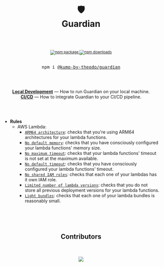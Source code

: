 <div align="center">
  <h1>
    <br/>
    <br/>
    🛡
    <br />
    Guardian
    <br />
    <br />
  </h1>
  <sup>
    <br />
    <a href="https://www.npmjs.com/package/@kumo-by-theodo/guardian">
       <img src="https://img.shields.io/npm/v/@kumo-by-theodo/guardian.svg" alt="npm package" />
    </a>
    <a href="https://www.npmjs.com/package/@kumo-by-theodo/guardian">
      <img src="https://img.shields.io/npm/dm/@kumo-by-theodo/guardian.svg" alt="npm downloads" />
    </a>
  </sup>
  <br />
  <br />
  <pre>npm i <a href="https://www.npmjs.com/package/@kumo-by-theodo/guardian">@kumo-by-theodo/guardian</a></pre>
  <br />
  <br />
</div>

<p align="center">
  <a href="./docs/running-locally.md"><strong>Local Development</strong></a> &mdash; How to run Guardian on your local machine.
  <br />
  <a href="./docs/running-in-ci.md"><strong>CI/CD</strong></a> &mdash; How to integrate Guardian to your CI/CD pipeline.
  <br />
</p>
<br />
<br />

- **Rules**
  - AWS Lambda:
    - [`ARM64 architecture`](./docs/rules/use-arm.md): checks that you're using ARM64 architectures for your lambda functions.
    - [`No default memory`](./docs/rules/no-default-memory.md): checks that you have consciously configured your lambda functions' memory size.
    - [`No maximum timeout`](./docs/rules/no-max-timeout.md): checks that your lambda functions' timeout is not set at the maximum available.
    - [`No default timeout`](./docs/rules/no-default-timeout.md): checks that you have consciously configured your lambda functions' timeout.
    - [`No shared IAM roles`](./docs/rules/no-shared-roles.md): checks that each one of your lambdas has it own IAM role.
    - [`Limited number of lambda versions`](./docs/rules/limited-versions.md): checks that you do not store all previous deployment versions for your lambda functions.
    - [`Light bundles`](./docs/rules/light-bundles.md): checks that each one of your lambda bundles is reasonably small.

<div align="center">
  <br />
  <br />
  <br />
  <h2>Contributors</h2>
  <br />
  <br />
  <a href="https://github.com/kumo-by-theodo/guardian/graphs/contributors">
    <img src="https://contrib.rocks/image?repo=kumo-by-theodo/guardian" />
  </a>
  <br />
  <br />
</div>
